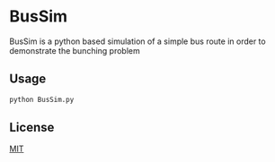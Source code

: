 # BusSim

BusSim is a python based simulation of a simple bus route in order to demonstrate the bunching problem

## Usage

```bash
python BusSim.py
```

## License
[MIT](https://choosealicense.com/licenses/mit/)
